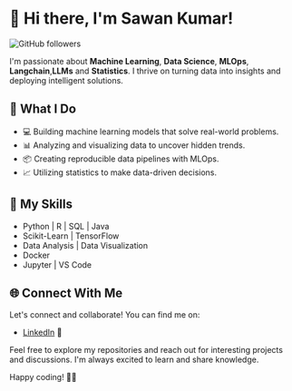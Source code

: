 # 👋 Hi there, I'm Sawan Kumar!

![GitHub followers](https://img.shields.io/github/followers/sawanjr?label=Follow&style=social)

I'm passionate about **Machine Learning**, **Data Science**, **MLOps**, **Langchain**,**LLMs** and **Statistics**. I thrive on turning data into insights and deploying intelligent solutions.

## 🚀 What I Do

- 💻 Building machine learning models that solve real-world problems.
- 📊 Analyzing and visualizing data to uncover hidden trends.
- 📦 Creating reproducible data pipelines with MLOps.
- 📈 Utilizing statistics to make data-driven decisions.

## 🌱 My Skills

- Python | R | SQL | Java
- Scikit-Learn | TensorFlow 
- Data Analysis | Data Visualization
- Docker 
- Jupyter | VS Code

## 🌐 Connect With Me

Let's connect and collaborate! You can find me on:

- [LinkedIn](https://www.linkedin.com/in/sawan-kumar-bb8793243/) 💼

Feel free to explore my repositories and reach out for interesting projects and discussions. I'm always excited to learn and share knowledge.

Happy coding! 👨‍💻
